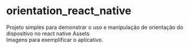 # orientation_react_native
Projeto simples para demonstrar o uso e manipulação de orientação do dispositivo no react native
Assets  
Imagens para exemplificar o aplicativo.
